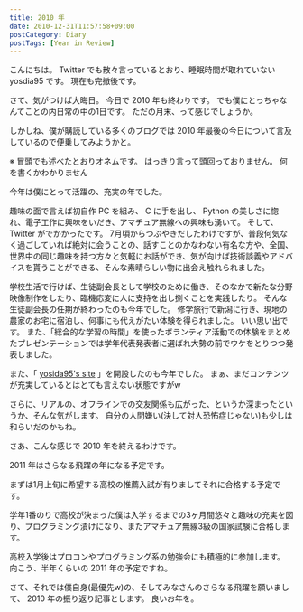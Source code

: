 ```yaml
---
title: 2010 年
date: 2010-12-31T11:57:58+09:00
postCategory: Diary
postTags: [Year in Review]
---
```


こんにちは。
Twitter でも散々言っているとおり、睡眠時間が取れていない yosdia95 です。
現在も完撤後です。

さて、気がつけば大晦日。
今日で 2010 年も終わりです。
でも僕にとっちゃなんてことの内日常の中の1日です。
ただの月末、って感じでしょうか。

しかしね、僕が購読している多くのブログでは 2010 年最後の今日について言及しているので便乗してみようかと。

※
冒頭でも述べたとおりオネムです。
はっきり言って頭回っておりません。
何を書くかわかりません

今年は僕にとって活躍の、充実の年でした。

趣味の面で言えば初自作 PC を組み、 C に手を出し、 Python の美しさに惚れ、電子工作に興味をいだき、アマチュア無線への興味も湧いて。
そして、 Twitter がでかかったです。
7月頃からつぶやきだしたわけですが、普段何気なく過ごしていれば絶対に会うことの、話すことのかなわない有名な方や、全国、世界中の同じ趣味を持つ方々と気軽にお話ができ、気が向けば技術談義やアドバイスを貰うことができる、そんな素晴らしい物に出会え触れられました。

学校生活で行けば、生徒副会長として学校のために働き、そのなかで新たな分野映像制作をしたり、臨機応変に人に支持を出し捌くことを実践したり。
そんな生徒副会長の任期が終わったのも今年でした。
修学旅行で新潟に行き、現地の農家のお宅に宿泊し、何事にも代えがたい体験を得られました。
いい思い出です。
また、「総合的な学習の時間」を使ったボランティア活動での体験をまとめたプレゼンテーションでは学年代表発表者に選ばれ大勢の前でウケをとりつつ発表しました。

また、「 [yosida95's site](http://yosida95.com) 」を開設したのも今年でした。
まぁ、まだコンテンツが充実しているとはとても言えない状態ですがw

さらに、リアルの、オフラインでの交友関係も広がった、というか深まったというか、そんな気がします。
自分の人間嫌い(決して対人恐怖症じゃない)も少しは和らいだのかもね。

さあ、こんな感じで 2010 年を終えるわけです。

2011 年はさらなる飛躍の年になる予定です。

まずは1月上旬に希望する高校の推薦入試が有りましてそれに合格する予定です。

学年1番のりで高校が決まった僕は入学するまでの3ヶ月間悠々と趣味の充実を図り、プログラミング漬けになり、またアマチュア無線3級の国家試験に合格します。

高校入学後はプロコンやプログラミング系の勉強会にも積極的に参加します。
向こう、半年くらいの 2011 年の予定ですね。

さて、それでは僕自身(最優先w)の、そしてみなさんのさらなる飛躍を願いまして、 2010 年の振り返り記事とします。
良いお年を。
